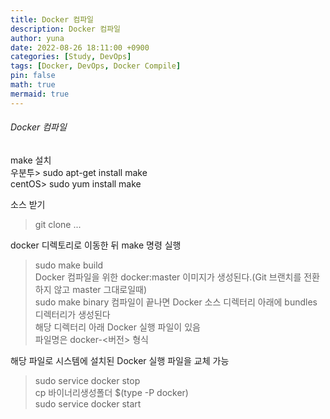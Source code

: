 ```yaml
---
title: Docker 컴파일
description: Docker 컴파일
author: yuna
date: 2022-08-26 18:11:00 +0900
categories: [Study, DevOps]
tags: [Docker, DevOps, Docker Compile]
pin: false
math: true
mermaid: true
---
```


###### Docker 컴파일
make 설치  
우분투> sudo apt-get install make  
centOS> sudo yum install make  

소스 받기  
> git clone ...  

docker 디렉토리로 이동한 뒤 make 명령 실행  
> sudo make build  
Docker 컴파일을 위한 docker:master 이미지가 생성된다.(Git 브랜치를 전환하지 않고 master 그대로일때)  
> sudo make binary
컴파일이 끝나면 Docker 소스 디렉터리 아래에 bundles 디렉터리가 생성된다  
해당 디렉터리 아래 Docker 실행 파일이 있음  
파일명은 docker-<버전> 형식  

해당 파일로 시스템에 설치된 Docker 실행 파일을 교체 가능  
> sudo service docker stop  
> cp 바이너리생성폴더 $(type -P docker)  
> sudo service docker start  